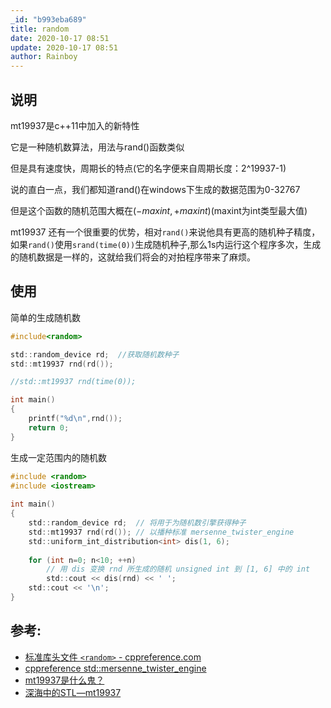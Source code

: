 ```yaml
---
_id: "b993eba689"
title: random
date: 2020-10-17 08:51
update: 2020-10-17 08:51
author: Rainboy
---
```


## 说明

mt19937是c++11中加入的新特性

它是一种随机数算法，用法与rand()函数类似

但是具有速度快，周期长的特点(它的名字便来自周期长度：2^19937-1)

说的直白一点，我们都知道rand()在windows下生成的数据范围为0-32767

但是这个函数的随机范围大概在$(-maxint,+maxint)$(maxint为int类型最大值)

mt19937 还有一个很重要的优势，相对`rand()`来说他具有更高的随机种子精度，如果`rand()`使用`srand(time(0))`生成随机种子,那么1s内运行这个程序多次，生成的随机数据是一样的，这就给我们将会的对拍程序带来了麻烦。


## 使用

简单的生成随机数
```c
#include<random>

std::random_device rd;  //获取随机数种子
std::mt19937 rnd(rd());

//std::mt19937 rnd(time(0));

int main()
{
    printf("%d\n",rnd());
    return 0;
}
```

生成一定范围内的随机数
```c
#include <random>
#include <iostream>
 
int main()
{
    std::random_device rd;  // 将用于为随机数引擎获得种子
    std::mt19937 rnd(rd()); // 以播种标准 mersenne_twister_engine
    std::uniform_int_distribution<int> dis(1, 6);
 
    for (int n=0; n<10; ++n)
        // 用 dis 变换 rnd 所生成的随机 unsigned int 到 [1, 6] 中的 int
        std::cout << dis(rnd) << ' ';
    std::cout << '\n';
}
```

## 参考:
- [标准库头文件 `<random>` - cppreference.com](https://zh.cppreference.com/w/cpp/header/random)
- [cppreference std::mersenne_twister_engine](https://zh.cppreference.com/w/cpp/numeric/random/mersenne_twister_engine)
- [mt19937是什么鬼？](https://blog.csdn.net/caimouse/article/details/55668071)
- [深海中的STL—mt19937](https://www.cnblogs.com/zwfymqz/archive/2018/03/01/8489116.html)
